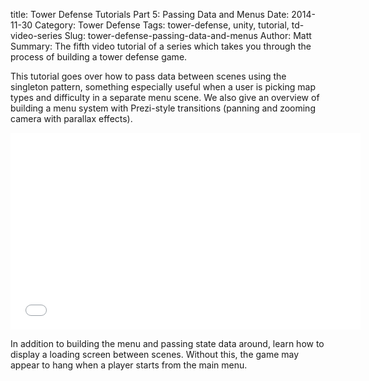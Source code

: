 title: Tower Defense Tutorials Part 5: Passing Data and Menus
Date: 2014-11-30
Category: Tower Defense
Tags: tower-defense, unity, tutorial, td-video-series
Slug: tower-defense-passing-data-and-menus
Author: Matt
Summary: The fifth video tutorial of a series which takes you through the process of building a tower defense game. 

<p>
    This tutorial goes over how to pass data between scenes using the singleton pattern, something especially useful when a user is picking map types and difficulty in a separate menu scene.
    We also give an overview of building a menu system with Prezi-style transitions (panning and zooming camera with parallax effects).
</p>

<div class="video-container">
    <iframe width="560" height="315" src="//www.youtube-nocookie.com/embed/KYADPkNTEHM?rel=0" frameborder="0" allowfullscreen></iframe>
</div>

<p>
    In addition to building the menu and passing state data around, learn how to display a loading screen between scenes.
    Without this, the game may appear to hang when a player starts from the main menu.
</p>